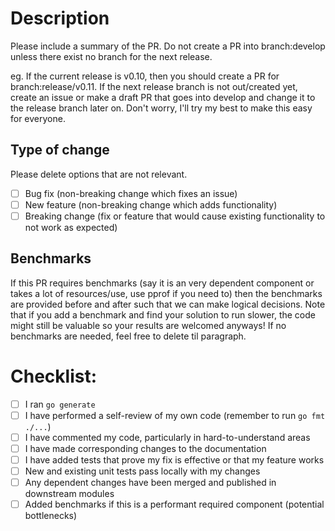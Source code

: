 # Description

Please include a summary of the PR. Do not create a PR into branch:develop unless there exist no branch for the next release.

eg. If the current release is v0.10, then you should create a PR for branch:release/v0.11. If the next release branch is not out/created yet, create an issue or make a draft PR that goes into develop and change it to the release branch later on. Don't worry, I'll try my best to make this easy for everyone.

## Type of change

Please delete options that are not relevant.

- [ ] Bug fix (non-breaking change which fixes an issue)
- [ ] New feature (non-breaking change which adds functionality)
- [ ] Breaking change (fix or feature that would cause existing functionality to not work as expected)

## Benchmarks
If this PR requires benchmarks (say it is an very dependent component or takes a lot of resources/use, use pprof if you need to) then the benchmarks are provided before and after such that we can make logical decisions.
Note that if you add a benchmark and find your solution to run slower, the code might still be valuable so your results are welcomed anyways!
If no benchmarks are needed, feel free to delete til paragraph.

# Checklist:

- [ ] I ran `go generate`
- [ ] I have performed a self-review of my own code (remember to run `go fmt ./...`)
- [ ] I have commented my code, particularly in hard-to-understand areas
- [ ] I have made corresponding changes to the documentation
- [ ] I have added tests that prove my fix is effective or that my feature works
- [ ] New and existing unit tests pass locally with my changes
- [ ] Any dependent changes have been merged and published in downstream modules
- [ ] Added benchmarks if this is a performant required component (potential bottlenecks)